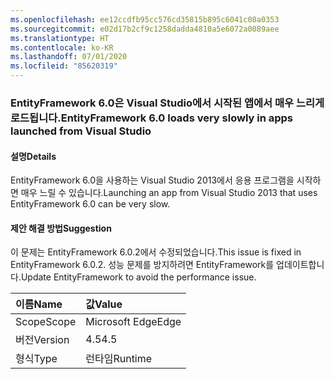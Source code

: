 ```yaml
---
ms.openlocfilehash: ee12ccdfb95cc576cd35815b895c6041c08a0353
ms.sourcegitcommit: e02d17b2cf9c1258dadda4810a5e6072a0089aee
ms.translationtype: HT
ms.contentlocale: ko-KR
ms.lasthandoff: 07/01/2020
ms.locfileid: "85620319"
---
```

### <a name="entityframework-60-loads-very-slowly-in-apps-launched-from-visual-studio"></a><span data-ttu-id="779b0-101">EntityFramework 6.0은 Visual Studio에서 시작된 앱에서 매우 느리게 로드됩니다.</span><span class="sxs-lookup"><span data-stu-id="779b0-101">EntityFramework 6.0 loads very slowly in apps launched from Visual Studio</span></span>

#### <a name="details"></a><span data-ttu-id="779b0-102">설명</span><span class="sxs-lookup"><span data-stu-id="779b0-102">Details</span></span>

<span data-ttu-id="779b0-103">EntityFramework 6.0을 사용하는 Visual Studio 2013에서 응용 프로그램을 시작하면 매우 느릴 수 있습니다.</span><span class="sxs-lookup"><span data-stu-id="779b0-103">Launching an app from Visual Studio 2013 that uses EntityFramework 6.0 can be very slow.</span></span>

#### <a name="suggestion"></a><span data-ttu-id="779b0-104">제안 해결 방법</span><span class="sxs-lookup"><span data-stu-id="779b0-104">Suggestion</span></span>

<span data-ttu-id="779b0-105">이 문제는 EntityFramework 6.0.2에서 수정되었습니다.</span><span class="sxs-lookup"><span data-stu-id="779b0-105">This issue is fixed in EntityFramework 6.0.2.</span></span> <span data-ttu-id="779b0-106">성능 문제를 방지하려면 EntityFramework를 업데이트합니다.</span><span class="sxs-lookup"><span data-stu-id="779b0-106">Update EntityFramework to avoid the performance issue.</span></span>

| <span data-ttu-id="779b0-107">이름</span><span class="sxs-lookup"><span data-stu-id="779b0-107">Name</span></span>    | <span data-ttu-id="779b0-108">값</span><span class="sxs-lookup"><span data-stu-id="779b0-108">Value</span></span>       |
|:--------|:------------|
| <span data-ttu-id="779b0-109">Scope</span><span class="sxs-lookup"><span data-stu-id="779b0-109">Scope</span></span>   |<span data-ttu-id="779b0-110">Microsoft Edge</span><span class="sxs-lookup"><span data-stu-id="779b0-110">Edge</span></span>|
|<span data-ttu-id="779b0-111">버전</span><span class="sxs-lookup"><span data-stu-id="779b0-111">Version</span></span>|<span data-ttu-id="779b0-112">4.5</span><span class="sxs-lookup"><span data-stu-id="779b0-112">4.5</span></span>|
|<span data-ttu-id="779b0-113">형식</span><span class="sxs-lookup"><span data-stu-id="779b0-113">Type</span></span>|<span data-ttu-id="779b0-114">런타임</span><span class="sxs-lookup"><span data-stu-id="779b0-114">Runtime</span></span>|
